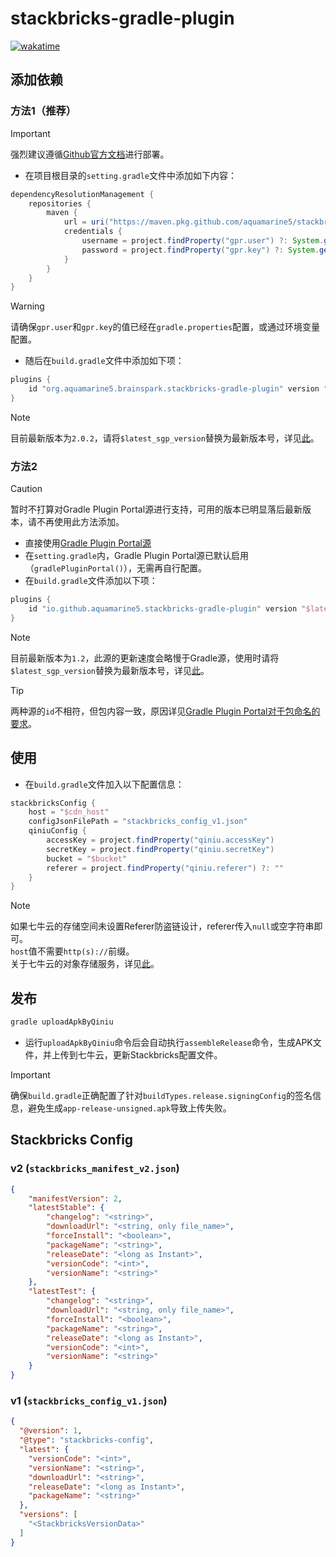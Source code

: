 # stackbricks-gradle-plugin

[![wakatime](https://wakatime.com/badge/github/aquamarine5/stackbricks-gradle-plugin.svg)](https://wakatime.com/badge/github/aquamarine5/stackbricks-gradle-plugin)

## 添加依赖

### 方法1（推荐）

> [!IMPORTANT]
> 强烈建议遵循[Github官方文档](https://docs.github.com/zh/packages/working-with-a-github-packages-registry/working-with-the-gradle-registry#using-a-published-package)进行部署。

- 在项目根目录的`setting.gradle`文件中添加如下内容：
```groovy
dependencyResolutionManagement {
    repositories {
        maven {
            url = uri("https://maven.pkg.github.com/aquamarine5/stackbricks-gradle-plugin")
            credentials {
                username = project.findProperty("gpr.user") ?: System.getenv("GPR_USERNAME")
                password = project.findProperty("gpr.key") ?: System.getenv("GPR_TOKEN")
            }
        }
    }
}
```

> [!WARNING]
> 请确保`gpr.user`和`gpr.key`的值已经在`gradle.properties`配置，或通过环境变量配置。

- 随后在`build.gradle`文件中添加如下项：
```groovy
plugins {
    id "org.aquamarine5.brainspark.stackbricks-gradle-plugin" version "$latest_sgp_version"
}
```

> [!NOTE]
> 目前最新版本为`2.0.2`，请将`$latest_sgp_version`替换为最新版本号，详见[此](https://github.com/aquamarine5/stackbricks-gradle-plugin/packages/2402628)。

### 方法2

> [!CAUTION]
> 暂时不打算对Gradle Plugin Portal源进行支持，可用的版本已明显落后最新版本，请不再使用此方法添加。

- 直接使用[Gradle Plugin Portal源](https://plugins.gradle.org/plugin/io.github.aquamarine5.stackbricks-gradle-plugin)
- 在`setting.gradle`内，Gradle Plugin Portal源已默认启用（`gradlePluginPortal()`），无需再自行配置。
- 在`build.gradle`文件添加以下项：
```groovy
plugins {
    id "io.github.aquamarine5.stackbricks-gradle-plugin" version "$latest_sgp_version"
}
```
> [!NOTE]
> 目前最新版本为`1.2`，此源的更新速度会略慢于Gradle源，使用时请将`$latest_sgp_version`替换为最新版本号，详见[此](https://plugins.gradle.org/plugin/io.github.aquamarine5.stackbricks-gradle-plugin)。

> [!TIP]
> 两种源的`id`不相符，但包内容一致，原因详见[Gradle Plugin Portal对于包命名的要求](https://plugins.gradle.org/docs/publish-plugin#approval)。

## 使用

- 在`build.gradle`文件加入以下配置信息：
```groovy
stackbricksConfig {
    host = "$cdn_host"
    configJsonFilePath = "stackbricks_config_v1.json"
    qiniuConfig {
        accessKey = project.findProperty("qiniu.accessKey")
        secretKey = project.findProperty("qiniu.secretKey")
        bucket = "$bucket"
        referer = project.findProperty("qiniu.referer") ?: ""
    }
}
```

> [!NOTE]
> 如果七牛云的存储空间未设置Referer防盗链设计，referer传入`null`或空字符串即可。  
> `host`值不需要`http(s)://`前缀。  
> 关于七牛云的对象存储服务，详见[此](https://portal.qiniu.com/kodo)。

## 发布

```bash
gradle uploadApkByQiniu
```

- 运行`uploadApkByQiniu`命令后会自动执行`assembleRelease`命令，生成APK文件，并上传到七牛云，更新Stackbricks配置文件。
> [!IMPORTANT]
> 确保`build.gradle`正确配置了针对`buildTypes.release.signingConfig`的签名信息，避免生成`app-release-unsigned.apk`导致上传失败。

## Stackbricks Config
### v2 (`stackbricks_manifest_v2.json`)
```json
{
    "manifestVersion": 2,
    "latestStable": {
        "changelog": "<string>",
        "downloadUrl": "<string, only file_name>",
        "forceInstall": "<boolean>",
        "packageName": "<string>",
        "releaseDate": "<long as Instant>",
        "versionCode": "<int>",
        "versionName": "<string>"
    },
    "latestTest": {
        "changelog": "<string>",
        "downloadUrl": "<string, only file_name>",
        "forceInstall": "<boolean>",
        "packageName": "<string>",
        "releaseDate": "<long as Instant>",
        "versionCode": "<int>",
        "versionName": "<string>"
    }
}
```

### v1 (`stackbricks_config_v1.json`)

```json
{
  "@version": 1,
  "@type": "stackbricks-config",
  "latest": {
    "versionCode": "<int>",
    "versionName": "<string>",
    "downloadUrl": "<string>",
    "releaseDate": "<long as Instant>",
    "packageName": "<string>"
  },
  "versions": [
    "<StackbricksVersionData>"
  ]
}
```
